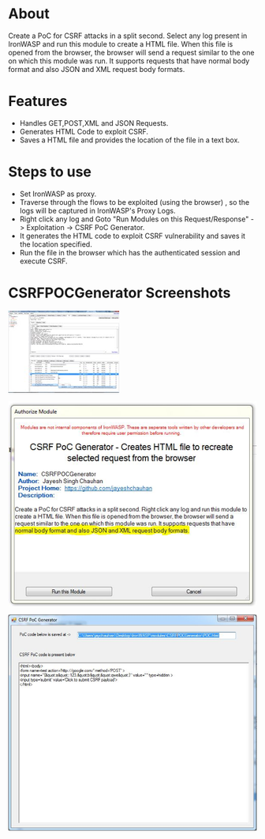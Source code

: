 About
=====
Create a PoC for CSRF attacks in a split second. Select any log present in IronWASP and run this module to create a HTML file. When this file is opened from the browser, the browser will send a request similar to the one on which this module was run. It supports requests that have normal body format and also JSON and XML request body formats.


Features
========
*	Handles GET,POST,XML and JSON Requests.
*	Generates HTML Code to exploit CSRF.
*	Saves a HTML file and provides the location of the file  in a text box.


Steps to use
============
*	Set IronWASP as proxy.
*	Traverse through the flows to be exploited (using the browser) , so the logs will be captured in IronWASP's Proxy Logs.
*	Right click any log and Goto "Run Modules on this Request/Response" -> Exploitation -> CSRF PoC Generator.
*	It generates the HTML code to exploit CSRF vulnerability and saves it the location specified.
*	Run the file in the browser which has the authenticated session and execute CSRF.


CSRFPOCGenerator Screenshots
============================

![CSRFPOCGenerator Screenshot 0](https://github.com/jayeshchauhan/csrf_poc_generator/blob/master/image0.JPG?raw=true "Screenshot 0")


![CSRFPOCGenerator Screenshot 1](https://github.com/jayeshchauhan/csrf_poc_generator/blob/master/image1.JPG?raw=true "Screenshot 1")


![CSRFPOCGenerator Screenshot 1](https://github.com/jayeshchauhan/csrf_poc_generator/blob/master/image2.JPG?raw=true "Screenshot 2")

